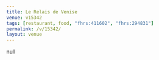 ```yaml
---
title: Le Relais de Venise
venue: v15342
tags: [restaurant, food, "fhrs:411602", "fhrs:294831"]
permalink: /v/15342/
layout: venue
---
```

null